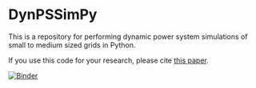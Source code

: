 # DynPSSimPy
This is a repository for performing dynamic power system simulations of small to medium sized grids in Python.

If you use this code for your research, please cite [this paper](https://arxiv.org/abs/2101.02937).

[![Binder](https://mybinder.org/badge_logo.svg)](https://mybinder.org/v2/gh/hallvar-h/DynPSSimPy/HEAD?filepath=tests%2Fnotebooks)
